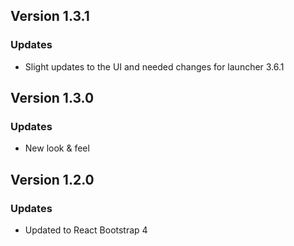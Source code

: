 ## Version 1.3.1
### Updates
- Slight updates to the UI and needed changes for launcher 3.6.1

## Version 1.3.0
### Updates
- New look & feel

## Version 1.2.0
### Updates
- Updated to React Bootstrap 4
